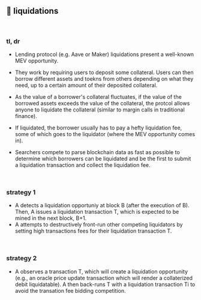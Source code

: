 ## 🧀 liquidations

<br>

### tl, dr

* Lending protocol (e.g. Aave or Maker) liquidations present a well-known MEV opportunity.

* They work by requiring users to deposit some collateral. Users can then borrow different assets and toekns from others depending on what they need, up to a certain amount of their deposited collateral.

* As the value of a borrower's collateral fluctuates, if the value of the borrowed assets exceeds the value of the collateral, the protcol allows anyone to liquidate the collateral (similar to margin calls in traditional finance).

* If liquidated, the borrower usually has to pay a hefty liquidation fee, some of which goes to the liquidator (where the MEV opportunity comes in).

* Searchers compete to parse blockchain data as fast as possible to determine which borrowers can be liquidated and be the first to submit a liquidation transaction and collect the liquidation fee.

<br>

### strategy 1

* A detects a liquidation opportuniy at block B (after the execution of B). Then, A issues a liquidation transaction T, which is expected to be mined in the next block, B+1.
* A attempts to destructively front-run other competing liquidators by setting high transactions fees for their liquidation transaction T.

<br>

### strategy 2

* A observes a transaction T, which will create a liquidation opportunity (e.g., an oracle price update transaction which will render a collaterized debit liquidatable). A then back-runs T with a liquidation transaction Ti to avoid the transation fee bidding competition.
